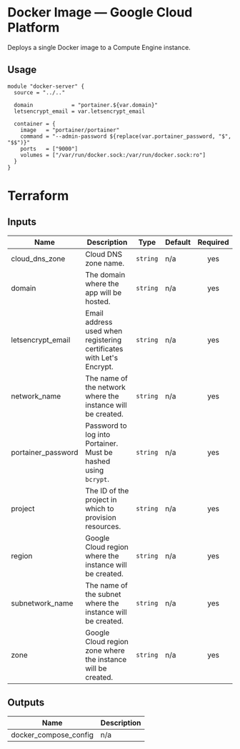 # Docker Image — Google Cloud Platform

Deploys a single Docker image to a Compute Engine instance.

## Usage

```hcl
module "docker-server" {
  source = "../.."

  domain            = "portainer.${var.domain}"
  letsencrypt_email = var.letsencrypt_email

  container = {
    image   = "portainer/portainer"
    command = "--admin-password ${replace(var.portainer_password, "$", "$$")}"
    ports   = ["9000"]
    volumes = ["/var/run/docker.sock:/var/run/docker.sock:ro"]
  }
}

```

# Terraform

## Inputs

| Name               | Description                                                          | Type     | Default | Required |
| ------------------ | -------------------------------------------------------------------- | -------- | ------- | :------: |
| cloud_dns_zone     | Cloud DNS zone name.                                                 | `string` | n/a     |   yes    |
| domain             | The domain where the app will be hosted.                             | `string` | n/a     |   yes    |
| letsencrypt_email  | Email address used when registering certificates with Let's Encrypt. | `string` | n/a     |   yes    |
| network_name       | The name of the network where the instance will be created.          | `string` | n/a     |   yes    |
| portainer_password | Password to log into Portainer. Must be hashed using `bcrypt`.       | `string` | n/a     |   yes    |
| project            | The ID of the project in which to provision resources.               | `string` | n/a     |   yes    |
| region             | Google Cloud region where the instance will be created.              | `string` | n/a     |   yes    |
| subnetwork_name    | The name of the subnet where the instance will be created.           | `string` | n/a     |   yes    |
| zone               | Google Cloud region zone where the instance will be created.         | `string` | n/a     |   yes    |

## Outputs

| Name                  | Description |
| --------------------- | ----------- |
| docker_compose_config | n/a         |
